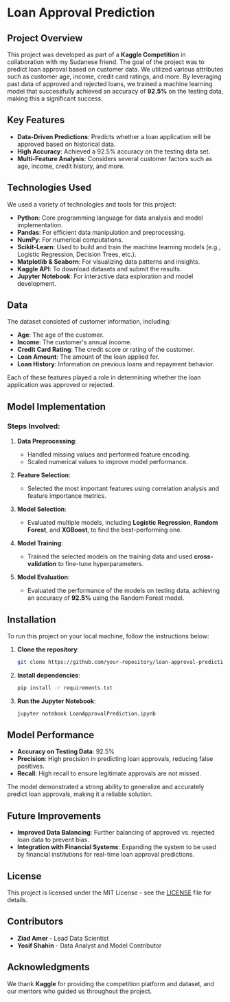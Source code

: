 # Loan Approval Prediction

## Project Overview

This project was developed as part of a **Kaggle Competition** in collaboration with my Sudanese friend. The goal of the project was to predict loan approval based on customer data. We utilized various attributes such as customer age, income, credit card ratings, and more. By leveraging past data of approved and rejected loans, we trained a machine learning model that successfully achieved an accuracy of **92.5%** on the testing data, making this a significant success.

## Key Features

- **Data-Driven Predictions**: Predicts whether a loan application will be approved based on historical data.
- **High Accuracy**: Achieved a 92.5% accuracy on the testing data set.
- **Multi-Feature Analysis**: Considers several customer factors such as age, income, credit history, and more.

## Technologies Used

We used a variety of technologies and tools for this project:

- **Python**: Core programming language for data analysis and model implementation.
- **Pandas**: For efficient data manipulation and preprocessing.
- **NumPy**: For numerical computations.
- **Scikit-Learn**: Used to build and train the machine learning models (e.g., Logistic Regression, Decision Trees, etc.).
- **Matplotlib & Seaborn**: For visualizing data patterns and insights.
- **Kaggle API**: To download datasets and submit the results.
- **Jupyter Notebook**: For interactive data exploration and model development.

## Data

The dataset consisted of customer information, including:

- **Age**: The age of the customer.
- **Income**: The customer's annual income.
- **Credit Card Rating**: The credit score or rating of the customer.
- **Loan Amount**: The amount of the loan applied for.
- **Loan History**: Information on previous loans and repayment behavior.
  
Each of these features played a role in determining whether the loan application was approved or rejected.

## Model Implementation

### Steps Involved:

1. **Data Preprocessing**:
   - Handled missing values and performed feature encoding.
   - Scaled numerical values to improve model performance.

2. **Feature Selection**:
   - Selected the most important features using correlation analysis and feature importance metrics.

3. **Model Selection**:
   - Evaluated multiple models, including **Logistic Regression**, **Random Forest**, and **XGBoost**, to find the best-performing one.

4. **Model Training**:
   - Trained the selected models on the training data and used **cross-validation** to fine-tune hyperparameters.

5. **Model Evaluation**:
   - Evaluated the performance of the models on testing data, achieving an accuracy of **92.5%** using the Random Forest model.

## Installation

To run this project on your local machine, follow the instructions below:

1. **Clone the repository**:
    ```bash
    git clone https://github.com/your-repository/loan-approval-prediction.git
    ```

2. **Install dependencies**:
    ```bash
    pip install -r requirements.txt
    ```

3. **Run the Jupyter Notebook**:
    ```bash
    jupyter notebook LoanApprovalPrediction.ipynb
    ```

## Model Performance

- **Accuracy on Testing Data**: 92.5%
- **Precision**: High precision in predicting loan approvals, reducing false positives.
- **Recall**: High recall to ensure legitimate approvals are not missed.
  
The model demonstrated a strong ability to generalize and accurately predict loan approvals, making it a reliable solution.

## Future Improvements

- **Improved Data Balancing**: Further balancing of approved vs. rejected loan data to prevent bias.
- **Integration with Financial Systems**: Expanding the system to be used by financial institutions for real-time loan approval predictions.

## License

This project is licensed under the MIT License - see the [LICENSE](LICENSE) file for details.

## Contributors

- **Ziad Amer** - Lead Data Scientist
- **Yosif Shahin** - Data Analyst and Model Contributor

## Acknowledgments

We thank **Kaggle** for providing the competition platform and dataset, and our mentors who guided us throughout the project.
